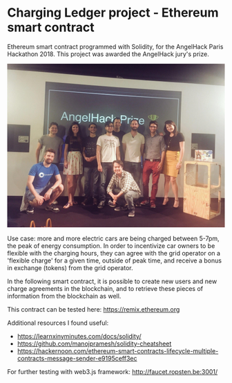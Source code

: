 # Charging Ledger project - Ethereum smart contract

Ethereum smart contract programmed with Solidity, for the AngelHack Paris Hackathon 2018. This project was awarded the AngelHack jury's prize.

![winning team](https://github.com/nicolasfguillaume/charging_ledger_ethereum_smart_contract/blob/master/team-angelhack-prize.jpeg)

Use case: more and more electric cars are being charged between 5-7pm, the peak of energy consumption. In order to incentivize car owners to be flexible with the charging hours, they can agree with the grid operator on a 'flexible charge' for a given time, outside of peak time, and receive a bonus in exchange (tokens) from the grid operator.

In the following smart contract, it is possible to create new users and new charge agreements in the blockchain, and to retrieve these pieces of information from the blockchain as well.

This contract can be tested here: https://remix.ethereum.org

Additional resources I found useful:
- https://learnxinyminutes.com/docs/solidity/
- https://github.com/manojpramesh/solidity-cheatsheet
- https://hackernoon.com/ethereum-smart-contracts-lifecycle-multiple-contracts-message-sender-e9195ceff3ec

For further testing with web3.js framework: http://faucet.ropsten.be:3001/
